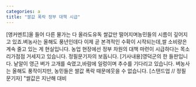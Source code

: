 ```yaml
---
categories: a
title: "쌀값 폭락 정부 대책 시급"
---
```

[앵커멘트]올 들어 다른 물가는 다 올라도유독 쌀값만 떨어지며농민들의 시름이 깊어지고 있죠.벼농사는 올해도 풍년인데다 이제 곧 본격적인 수확이 시작되는데,쌀 소비량은 계속 줄고 있는 게 현실입니다. 농업 현장에선 정부 차원의 대책 마련이 시급하다는 목소리가점점 거세지고 있습니다. 정필문기자의 보돕니다. [기사내용]영덕군의 한 들판입니다. 낱알이 영근 벼가 고개를 숙였고,바람에 일렁이며 추수를 기다리고 있습니다. 벼농사는 올해도 풍작이지만, 농민들은 쌀값 폭락 때문에웃을 수 없습니다. [스탠드업 // 정필문기자] "쌀값은 지난해 대비